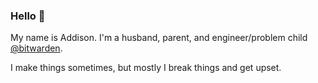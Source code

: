 ### Hello 👋

My name is Addison. I'm a husband, parent, and engineer/problem child
[@bitwarden](https://github.com/bitwarden).

I make things sometimes, but mostly I break things and get upset.
